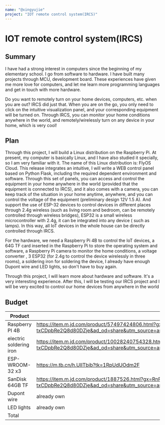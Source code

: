 ```yaml
---
name: "@xingyujie"
project: "IOT remote control system(IRCS)"
---
```


# IOT remote control system(IRCS)

## Summary
I have had a strong interest in computers since the beginning of my elementary school. I go from software to hardware. I have built many projects through MCU, development board. These experiences have given me more love for computers, and let me learn more programming languages and get in touch with more hardware.  

Do you want to remotely turn on your home devices, computers, etc. when you are out? IRCS did just that. When you are on the go, you only need to click on the intuitive visualization panel, and your corresponding equipment will be turned on.  Through IRCS, you can monitor your home conditions anywhere in the world, and remotely/wirelessly turn on any device in your home, which is very cool!



## Plan

Through this project, I will build a Linux distribution on the Raspberry Pi. At present, my computer is basically Linux, and I have also studied it specially, so I am very familiar with it. The name of this Linux distribution is: FlyOS Cloud. This release integrates an intuitive, I will write a WEB control panel based on Python Flask, including the required dependent environment and software. Through this set of panels, you can access and control the equipment in your home anywhere in the world (provided that the equipment is connected to IRCS), and it also comes with a camera, you can keep track of the situation in your home anytime, anywhere, and you can control the voltage of the equipment (preliminary design 12V 1.5 A). And support the use of ESP-32 devices to control devices in different places through 2.4g wireless (such as living room and bedroom, can be remotely controlled through wireless bridges), ESP32 is a small wireless microcontroller with 2.4g, it can be integrated into any device ( such as lamps). In this way, all IoT devices in the whole house can be directly controlled through IRCS.

For the hardware, we need a Raspberry Pi 4B to control the IoT devices, a 64G TF card inserted in the Raspberry Pi to store the operating system and software, a Raspberry Pi camera to monitor the home conditions, a voltage converter , 3 ESP32 (for 2.4g to control the device wirelessly in three rooms), a soldering iron for soldering the device, I already have enough Dupont wire and LED lights, so don't have to buy again.

Through this project, I will learn more about hardware and software. It's a very interesting experience. After this, I will be testing our IRCS project and I will be very excited to control our home devices from anywhere in the world

## Budget


| Product         | Supplier/Link                         | Cost   |
| --------------- | ------------------------------------- | ------ |
| Raspberry PI 4B | https://item.m.jd.com/product/57497424806.html?gx=RnFkkTZcamffmtRP--txCDpbRe2Q8d80DZje&ad_od=share&utm_source=androidapp&utm_medium=appshare&utm_campaign=t_335139774&utm_term=CopyURL | $198.41  |
| electric soldering iron | https://item.m.jd.com/product/10028240754328.html?gx=RnFkkTZcamffmtRP--txCDpbRe2Q8d80DZje&ad_od=share&utm_source=androidapp&utm_medium=appshare&utm_campaign=t_335139774&utm_term=CopyURL  | $35.53 |
| ESP-WROOM-32 x3 | https://m.tb.cn/h.UlITbib?tk=1RpUdUOdm2F | $10.28 |
| SanDisk 64GB TF | https://item.m.jd.com/product/1887526.html?gx=RnFkkTZcamffmtRP--txCDpbRe2Q8d80DZje&ad_od=share&utm_source=androidapp&utm_medium=appshare&utm_campaign=t_335139774&utm_term=CopyURL | $5.12 |
| Dupont wire     | already own 
| LED lights      | already own
| Total           |                                       | $249.34 |
